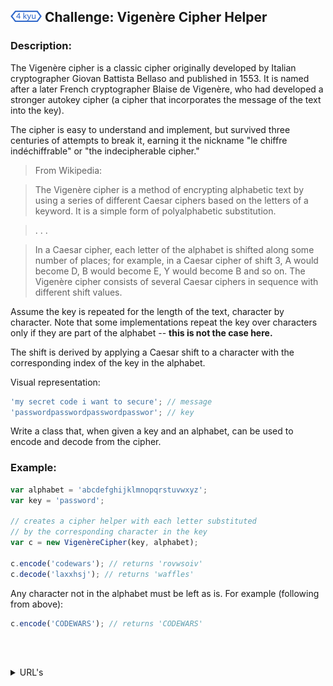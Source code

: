<h2>
  <picture>
  <img alt="[4 kyu]" src="https://github.com/rudy-rojas/codewars-challenges/blob/main/images/kyu/4.svg?raw=true" width="50" />
  </picture> Challenge: Vigenère Cipher Helper
</h2>

### Description:

The Vigenère cipher is a classic cipher originally developed by Italian cryptographer Giovan Battista Bellaso and published in 1553. It is named after a later French cryptographer Blaise de Vigenère, who had developed a stronger autokey cipher (a cipher that incorporates the message of the text into the key).

The cipher is easy to understand and implement, but survived three centuries of attempts to break it, earning it the nickname "le chiffre indéchiffrable" or "the indecipherable cipher."

> From Wikipedia:

> The Vigenère cipher is a method of encrypting alphabetic text by using a series of different Caesar ciphers based on the letters of a keyword. It is a simple form of polyalphabetic substitution.

> . . .

> In a Caesar cipher, each letter of the alphabet is shifted along some number of places; for example, in a Caesar cipher of shift 3, A would become D, B would become E, Y would become B and so on. The Vigenère cipher consists of several Caesar ciphers in sequence with different shift values.

Assume the key is repeated for the length of the text, character by character. Note that some implementations repeat the key over characters only if they are part of the alphabet -- **this is not the case here.**

The shift is derived by applying a Caesar shift to a character with the corresponding index of the key in the alphabet.

Visual representation:

```javascript
'my secret code i want to secure'; // message
'passwordpasswordpasswordpasswor'; // key
```
Write a class that, when given a key and an alphabet, can be used to encode and decode from the cipher.

### Example:

```javascript
var alphabet = 'abcdefghijklmnopqrstuvwxyz';
var key = 'password';

// creates a cipher helper with each letter substituted
// by the corresponding character in the key
var c = new VigenèreCipher(key, alphabet);

c.encode('codewars'); // returns 'rovwsoiv'
c.decode('laxxhsj'); // returns 'waffles'
```

Any character not in the alphabet must be left as is. For example (following from above):

```javascript
c.encode('CODEWARS'); // returns 'CODEWARS'
```
<br /><br />

<details>
  <summary>URL's</summary>
    <ol>
      <li>
        <a href="https://www.codewars.com/kata/52d1bd3694d26f8d6e0000d3/train/javascript">Problem statement</a>
      </li>
      <li>
        <a href="https://www.codewars.com/kata/52d1bd3694d26f8d6e0000d3/solutions/javascript">Other Solutions</a>
      </li>
    </ol>
</details>
